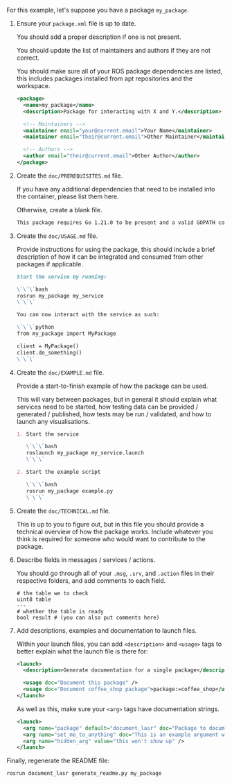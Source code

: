 For this example, let's suppose you have a package `my_package`.

1. Ensure your `package.xml` file is up to date.

   You should add a proper description if one is not present.

   You should update the list of maintainers and authors if they are not correct.

   You should make sure all of your ROS package dependencies are listed, this includes packages installed from apt repositories and the workspace.

   ```xml
   <package>
     <name>my_package</name>
     <description>Package for interacting with X and Y.</description>

     <!-- Maintainers -->
     <maintainer email="your@current.email">Your Name</maintainer>
     <maintainer email="their@current.email">Other Maintainer</maintainer>

     <!-- Authors -->
     <author email="their@current.email">Other Author</author>
   </package>
   ```

2. Create the `doc/PREREQUISITES.md` file.

   If you have any additional dependencies that need to be installed into the container, please list them here.

   Otherwise, create a blank file.

   ```md
   This package requires Go 1.21.0 to be present and a valid GOPATH configured for the package to build correctly.
   ```

3. Create the `doc/USAGE.md` file.

   Provide instructions for using the package, this should include a brief description of how it can be integrated and consumed from other packages if applicable.

   ```md
   Start the service by running:

   \`\`\`bash
   rosrun my_package my_service
   \`\`\`

   You can now interact with the service as such:

   \`\`\`python
   from my_package import MyPackage

   client = MyPackage()
   client.do_something()
   \`\`\`
   ```

4. Create the `doc/EXAMPLE.md` file.

   Provide a start-to-finish example of how the package can be used.

   This will vary between packages, but in general it should explain what services need to be started, how testing data can be provided / generated / published, how tests may be run / validated, and how to launch any visualisations.

   ```md
   1. Start the service

      \`\`\`bash
      roslaunch my_package my_service.launch
      \`\`\`
   
   2. Start the example script

      \`\`\`bash
      rosrun my_package example.py
      \`\`\`
   ```

5. Create the `doc/TECHNICAL.md` file.

    This is up to you to figure out, but in this file you should provide a technical overview of how the package works. Include whatever you think is required for someone who would want to contribute to the package.

6. Describe fields in messages / services / actions.

    You should go through all of your `.msg`, `.srv`, and `.action` files in their respective folders, and add comments to each field.

    ```
    # the table we to check
    uint8 table
    ---
    # whether the table is ready
    bool result # (you can also put comments here)
    ```

7. Add descriptions, examples and documentation to launch files.

   Within your launch files, you can add `<description>` and `<usage>` tags to better explain what the launch file is there for:

   ```xml
   <launch>
     <description>Generate documentation for a single package</description>

     <usage doc="Document this package" />
     <usage doc="Document coffee_shop package">package:=coffee_shop</usage>
   </launch>
   ```

   As well as this, make sure your `<arg>` tags have documentation strings.

   ```xml
   <launch>
     <arg name="package" default="document_lasr" doc="Package to document" />
     <arg name="set_me_to_anything" doc="This is an example argument without a default" />
     <arg name="hidden_arg" value="this won't show up" />
   </launch>
   ```

Finally, regenerate the README file:

```bash
rosrun document_lasr generate_readme.py my_package
```
